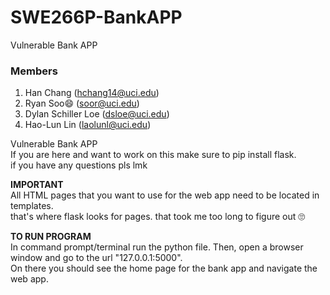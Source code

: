 # SWE266P-BankAPP
Vulnerable Bank APP

### Members
1. Han Chang (hchang14@uci.edu)
2. Ryan Soo😄 (soor@uci.edu)
3. Dylan Schiller Loe (dsloe@uci.edu)
4. Hao-Lun Lin (laolunl@uci.edu)

Vulnerable Bank APP  
If you are here and want to work on this make sure to pip install flask.  
if you have any questions pls lmk

**IMPORTANT**  
All HTML pages that you want to use for the web app need to be located in templates.  
that's where flask looks for pages. that took me too long to figure out 🙄

**TO RUN PROGRAM**  
In command prompt/terminal run the python file. Then, open a browser window and go to the url "127.0.0.1:5000".  
On there you should see the home page for the bank app and navigate the web app.
